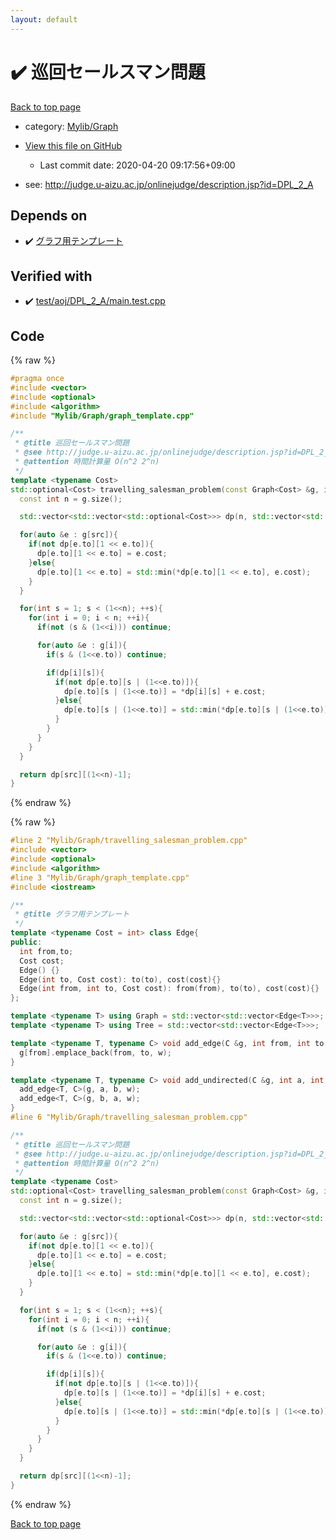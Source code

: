 ```yaml
---
layout: default
---
```


<!-- mathjax config similar to math.stackexchange -->
<script type="text/javascript" async
  src="https://cdnjs.cloudflare.com/ajax/libs/mathjax/2.7.5/MathJax.js?config=TeX-MML-AM_CHTML">
</script>
<script type="text/x-mathjax-config">
  MathJax.Hub.Config({
    TeX: { equationNumbers: { autoNumber: "AMS" }},
    tex2jax: {
      inlineMath: [ ['$','$'] ],
      processEscapes: true
    },
    "HTML-CSS": { matchFontHeight: false },
    displayAlign: "left",
    displayIndent: "2em"
  });
</script>

<script type="text/javascript" src="https://cdnjs.cloudflare.com/ajax/libs/jquery/3.4.1/jquery.min.js"></script>
<script src="https://cdn.jsdelivr.net/npm/jquery-balloon-js@1.1.2/jquery.balloon.min.js" integrity="sha256-ZEYs9VrgAeNuPvs15E39OsyOJaIkXEEt10fzxJ20+2I=" crossorigin="anonymous"></script>
<script type="text/javascript" src="../../../assets/js/copy-button.js"></script>
<link rel="stylesheet" href="../../../assets/css/copy-button.css" />


# :heavy_check_mark: 巡回セールスマン問題

<a href="../../../index.html">Back to top page</a>

* category: <a href="../../../index.html#791a56799ce3ef8e4fb5da8cbce3a9bf">Mylib/Graph</a>
* <a href="{{ site.github.repository_url }}/blob/master/Mylib/Graph/travelling_salesman_problem.cpp">View this file on GitHub</a>
    - Last commit date: 2020-04-20 09:17:56+09:00


* see: <a href="http://judge.u-aizu.ac.jp/onlinejudge/description.jsp?id=DPL_2_A">http://judge.u-aizu.ac.jp/onlinejudge/description.jsp?id=DPL_2_A</a>


## Depends on

* :heavy_check_mark: <a href="graph_template.cpp.html">グラフ用テンプレート</a>


## Verified with

* :heavy_check_mark: <a href="../../../verify/test/aoj/DPL_2_A/main.test.cpp.html">test/aoj/DPL_2_A/main.test.cpp</a>


## Code

<a id="unbundled"></a>
{% raw %}
```cpp
#pragma once
#include <vector>
#include <optional>
#include <algorithm>
#include "Mylib/Graph/graph_template.cpp"

/**
 * @title 巡回セールスマン問題
 * @see http://judge.u-aizu.ac.jp/onlinejudge/description.jsp?id=DPL_2_A
 * @attention 時間計算量 O(n^2 2^n)
 */
template <typename Cost>
std::optional<Cost> travelling_salesman_problem(const Graph<Cost> &g, int src){
  const int n = g.size();

  std::vector<std::vector<std::optional<Cost>>> dp(n, std::vector<std::optional<Cost>>(1<<n));

  for(auto &e : g[src]){
    if(not dp[e.to][1 << e.to]){
      dp[e.to][1 << e.to] = e.cost;
    }else{
      dp[e.to][1 << e.to] = std::min(*dp[e.to][1 << e.to], e.cost);
    }
  }

  for(int s = 1; s < (1<<n); ++s){
    for(int i = 0; i < n; ++i){
      if(not (s & (1<<i))) continue;

      for(auto &e : g[i]){
        if(s & (1<<e.to)) continue;

        if(dp[i][s]){
          if(not dp[e.to][s | (1<<e.to)]){
            dp[e.to][s | (1<<e.to)] = *dp[i][s] + e.cost;
          }else{
            dp[e.to][s | (1<<e.to)] = std::min(*dp[e.to][s | (1<<e.to)], *dp[i][s] + e.cost);
          }
        }
      }
    }
  }

  return dp[src][(1<<n)-1];
}

```
{% endraw %}

<a id="bundled"></a>
{% raw %}
```cpp
#line 2 "Mylib/Graph/travelling_salesman_problem.cpp"
#include <vector>
#include <optional>
#include <algorithm>
#line 3 "Mylib/Graph/graph_template.cpp"
#include <iostream>

/**
 * @title グラフ用テンプレート
 */
template <typename Cost = int> class Edge{
public:
  int from,to;
  Cost cost;
  Edge() {}
  Edge(int to, Cost cost): to(to), cost(cost){}
  Edge(int from, int to, Cost cost): from(from), to(to), cost(cost){}
};

template <typename T> using Graph = std::vector<std::vector<Edge<T>>>;
template <typename T> using Tree = std::vector<std::vector<Edge<T>>>;

template <typename T, typename C> void add_edge(C &g, int from, int to, T w = 1){
  g[from].emplace_back(from, to, w);
}

template <typename T, typename C> void add_undirected(C &g, int a, int b, T w = 1){
  add_edge<T, C>(g, a, b, w);
  add_edge<T, C>(g, b, a, w);
}
#line 6 "Mylib/Graph/travelling_salesman_problem.cpp"

/**
 * @title 巡回セールスマン問題
 * @see http://judge.u-aizu.ac.jp/onlinejudge/description.jsp?id=DPL_2_A
 * @attention 時間計算量 O(n^2 2^n)
 */
template <typename Cost>
std::optional<Cost> travelling_salesman_problem(const Graph<Cost> &g, int src){
  const int n = g.size();

  std::vector<std::vector<std::optional<Cost>>> dp(n, std::vector<std::optional<Cost>>(1<<n));

  for(auto &e : g[src]){
    if(not dp[e.to][1 << e.to]){
      dp[e.to][1 << e.to] = e.cost;
    }else{
      dp[e.to][1 << e.to] = std::min(*dp[e.to][1 << e.to], e.cost);
    }
  }

  for(int s = 1; s < (1<<n); ++s){
    for(int i = 0; i < n; ++i){
      if(not (s & (1<<i))) continue;

      for(auto &e : g[i]){
        if(s & (1<<e.to)) continue;

        if(dp[i][s]){
          if(not dp[e.to][s | (1<<e.to)]){
            dp[e.to][s | (1<<e.to)] = *dp[i][s] + e.cost;
          }else{
            dp[e.to][s | (1<<e.to)] = std::min(*dp[e.to][s | (1<<e.to)], *dp[i][s] + e.cost);
          }
        }
      }
    }
  }

  return dp[src][(1<<n)-1];
}

```
{% endraw %}

<a href="../../../index.html">Back to top page</a>

